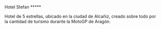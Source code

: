 Hotel Stefan *****

Hotel de 5 estrellas, ubicado en la ciudad de Alcañiz, creado sobre todo por la cantidad de turismo durante la MotoGP de Aragón.
